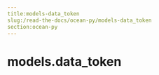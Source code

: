 ```yaml
---
title:models-data_token
slug:/read-the-docs/ocean-py/models-data_token
section:ocean-py
---
```

<a name="models.data_token"></a>
# models.data\_token

